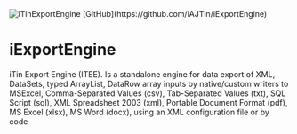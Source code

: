 <img alt="iTinExportEngine" src="https://raw.githubusercontent.com/iAJTin/iExportEngine/master/nuget/iTin.Export.png" />
[GitHub](https://github.com/iAJTin/iExportEngine)

# iExportEngine
iTin Export Engine (ITEE). Is a standalone engine for data export of XML, DataSets, typed ArrayList, DataRow array inputs by native/custom writers to MSExcel, Comma-Separated Values (csv), Tab-Separated Values (txt), SQL Script (sql), XML Spreadsheet 2003 (xml), Portable Document Format (pdf), MS Excel (xlsx), MS Word (docx), using an XML configuration file or by code
